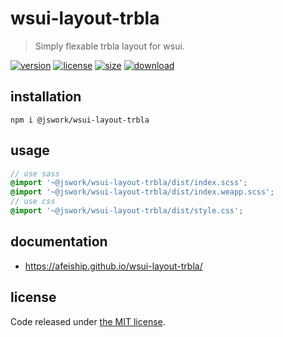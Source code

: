 # wsui-layout-trbla
> Simply flexable trbla layout for wsui.

[![version][version-image]][version-url]
[![license][license-image]][license-url]
[![size][size-image]][size-url]
[![download][download-image]][download-url]

## installation
```shell
npm i @jswork/wsui-layout-trbla
```

## usage
```scss
// use sass
@import '~@jswork/wsui-layout-trbla/dist/index.scss';
@import '~@jswork/wsui-layout-trbla/dist/index.weapp.scss';
// use css
@import '~@jswork/wsui-layout-trbla/dist/style.css';
```

## documentation
- https://afeiship.github.io/wsui-layout-trbla/

## license
Code released under [the MIT license](https://github.com/afeiship/wsui-layout-trbla/blob/master/LICENSE.txt).

[version-image]: https://img.shields.io/npm/v/@jswork/wsui-layout-trbla
[version-url]: https://npmjs.org/package/@jswork/wsui-layout-trbla

[license-image]: https://img.shields.io/npm/l/@jswork/wsui-layout-trbla
[license-url]: https://github.com/afeiship/wsui-layout-trbla/blob/master/LICENSE.txt

[size-image]: https://img.shields.io/bundlephobia/minzip/@jswork/wsui-layout-trbla
[size-url]: https://github.com/afeiship/wsui-layout-trbla/blob/master/dist/wsui-layout-trbla.min.js

[download-image]: https://img.shields.io/npm/dm/@jswork/wsui-layout-trbla
[download-url]: https://www.npmjs.com/package/@jswork/wsui-layout-trbla

